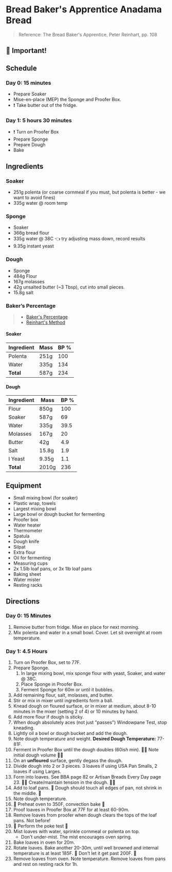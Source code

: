# Bread Baker's Apprentice Anadama Bread

> Reference: The Bread Baker's Apprentice, Peter Reinhart, pp. 108

## 🚨 Important!

## Schedule

### Day 0: 15 minutes
- Prepare Soaker
- Mise-en-place (MEP) the Sponge and Proofer Box. 
- ❗️ Take butter out of the fridge.

### Day 1: 5 hours 30 minutes
- ❗️ Turn on Proofer Box
- Prepare Sponge
- Prepare Dough
- Bake

## Ingredients

### Soaker

- 251g polenta (or coarse cornmeal if you must, but polenta is better - we want to avoid fines)
- 335g water @ room temp

### Sponge

- Soaker
- 366g bread flour
- 335g water @ 38C 👈 try adjusting mass down, record results
- 9.35g instant yeast

### Dough

- Sponge
- 484g Flour
- 167g molasses
- 42g unsalted butter (~3 Tbsp), cut into small pieces.
- 15.8g salt


### Baker’s Percentage

> - [Baker's Percentage](https://www.kingarthurbaking.com/pro/reference/bakers-percentage)
> - [Reinhart's Method](https://www.thefreshloaf.com/node/42704/understanding-peter-reinhart’s-baker’s-percentage-formulas-bread)

#### Soaker

| Ingredient | Mass  | BP % |
| ---------- | ----- | ---- |
| Polenta    | 251g  | 100  |
| Water      | 335g  | 134  |
| **Total**  | 587g  | 234  | 

#### Dough

| Ingredient | Mass    | BP % |
| ---------- | ------- | ----- |
| Flour      | 850g    | 100   |
| Soaker     | 587g    | 69    |
| Water      | 335g    | 39.5  | 👈 try adjusting down, record results
| Molasses   | 167g    | 20    |
| Butter     | 42g     | 4.9   |
| Salt       | 15.8g   | 1.9   |
| I Yeast    | 9.35g   | 1.1   | 👈 up to 1.4% for more open, but dryer, crumb
| **Total**  | 2010g   | 236   |


## Equipment
- Small mixing bowl (for soaker)
- Plastic wrap, towels
- Largest mixing bowl
- Large bowl or dough bucket for fermenting
- Proofer box
- Water heater
- Thermometer
- Spatula
- Dough knife
- Silpat
- Extra flour
- Oil for fermenting
- Measuring cups
- 2x 1.5lb loaf pans, or 3x 1lb loaf pans
- Baking sheet
- Water mister
- Resting racks

## Directions

### Day 0: 15 Minutes

1. Remove butter from fridge. Mise en place for next morning.
2. Mix polenta and water in a small bowl. Cover. Let sit overnight at room temperature.

### Day 1: 4.5 Hours

1. Turn on Proofer Box, set to 77F.
2. Prepare Sponge.
    1. In large mixing bowl, mix sponge flour with yeast, Soaker, and water @ 38C.
    2. Place Sponge in Proofer Box.
    3. Ferment Sponge for 60m or until it bubbles.
3. Add remaining flour, salt, molasses, and butter.
4. Stir or mix in mixer until ingredients form a ball.
5. Knead dough on floured surface, or in mixer at medium, about 8-10 minutes in the mixer (setting 2 of 4) or 10 minutes by hand.
6. Add more flour if dough is sticky.
7. When dough absolutely aces (not just "passes") Windowpane Test, stop kneading. 
8. Lightly oil a bowl or dough bucket and add the dough.
9. Note dough temperature and weight. **Desired Dough Temperature:** 77-81F.
10. Ferment in Proofer Box until the dough doubles (60ish min). 🚨🚨 Note initial dough volume 🚨🚨
11. On an **unfloured** surface, gently degass the dough.
12. Divide dough into 2 or 3 pieces. 3 loaves if using USA Pan Smalls, 2 loaves if using Larges.
13. Form into loaves. See BBA page 82 or Artisan Breads Every Day page 23. 🚨🚨 Create/maintain tension in the dough. 🚨🚨
14. Add to loaf pans. 🚨 Dough should touch all edges of pan, not shrink in the middle. 🚨
15. Note dough temperature.
16. 🚨 Preheat oven to 350F, convection bake 🚨
17. Proof loaves in Proofer Box at 77F for at least 60-90m. 
18. Remove loaves from proofer when dough clears the tops of the loaf pans. Not before!
19. 🚨 Perform the poke test 🚨
20. Mist loaves with water, sprinkle cornmeal or polenta on top.
    - Don't under-mist. The mist encourages oven spring.
21. Bake loaves in oven for 20m. 
22. Rotate loaves. Bake another 20-30m, until well browned and internal temperature is at least 185F. 🚨 Don't let it get past 200F. 🚨
23. Remove loaves from oven. Note temperature. Remove loaves from pans and rest on resting rack for 1h.
